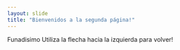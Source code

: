 ```yaml
---
layout: slide
title: "Bienvenidos a la segunda página!"
---
```

Funadisimo
Utiliza la flecha hacia la izquierda para volver!
